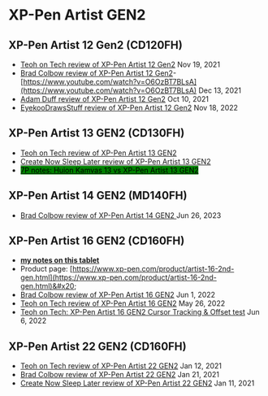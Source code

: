 # XP-Pen Artist GEN2

## XP-Pen Artist 12 Gen2 (CD120FH)

* [Teoh on Tech review of XP-Pen Artist 12 Gen2](https://www.youtube.com/watch?v=M0ULxV-oOf0) Nov 19, 2021
* [Brad Colbow review of XP-Pen Artist 12 Gen2](https://www.youtube.com/watch?v=O6OzBT7BLsA)- [https://www.youtube.com/watch?v=O6OzBT7BLsA](https://www.youtube.com/watch?v=O6OzBT7BLsA) Dec 13, 2021
* [Adam Duff review of XP-Pen Artist 12 Gen2](https://www.youtube.com/watch?v=O-XtybcW7Hg) Oct 10, 2021
* [EyekooDrawsStuff review of XP-Pen Artist 12 Gen2](https://youtu.be/CJuDEe3qyl8) Nov 18, 2022

## XP-Pen Artist 13 GEN2 (CD130FH)

* [Teoh on Tech review of XP-Pen Artist 13 GEN2](https://youtu.be/-q\_eFIuibnc)  &#x20;
* [Create Now Sleep Later review of XP-Pen Artist 13 GEN2](https://youtu.be/NJRYgW63dyM) &#x20;
* [<mark style="background-color:green;">7P notes: Huion Kamvas 13 vs XP-Pen Artist 13 GEN2</mark>](../../7p-notes-other/7p-notes-huion-gs1331-xppen-cd130fh.md)

## XP-Pen Artist 14 GEN2 (MD140FH)

* [Brad Colbow review of XP-Pen Artist 14 GEN2 ](https://www.youtube.com/watch?v=Pf-UyPBf\_9o)Jun 26, 2023

## XP-Pen Artist 16 GEN2 (CD160FH)

* [**my notes on this tablet**](7p-notes-xp-pen-artist-16-gen2-cd160fh.md)
* Product page: [https://www.xp-pen.com/product/artist-16-2nd-gen.html](https://www.xp-pen.com/product/artist-16-2nd-gen.html)&#x20;
* [Brad Colbow review of XP-Pen Artist 16 GEN2](https://youtu.be/4czV7jv9mPg) Jun 1, 2022
* [Teoh on Tech review of XP-Pen Artist 16 GEN2](https://youtu.be/0yKRSAE8\_Ng) May 26, 2022
* [Teoh on Tech: XP-Pen Artist 16 GEN2 Cursor Tracking & Offset test](https://youtu.be/\_\_NHuTlg-lE) Jun 6, 2022

## XP-Pen Artist 22 GEN2 (CD160FH)

* [Teoh on Tech review of XP-Pen Artist 22 GEN2](https://youtu.be/05LHgF5J10M) Jan 12, 2021
* [Brad Colbow review of XP-Pen Artist 22 GEN2](https://youtu.be/aS1fUP\_W7c4) Jan 21, 2021
* [Create Now Sleep Later review of XP-Pen Artist 22 GEN2](https://www.youtube.com/watch?v=GTt\_kCcwFi4) Jan 11, 2021
